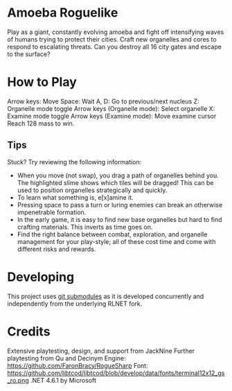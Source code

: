# Amoeba Roguelike

Play as a giant, constantly evolving amoeba and fight off intensifying waves of humans trying to protect their cities. Craft new organelles and cores to respond to escalating threats. Can you destroy all 16 city gates and escape to the surface?

# How to Play

Arrow keys: Move
Space: Wait
A, D: Go to previous/next nucleus
Z: Organelle mode toggle
    Arrow keys (Organelle mode): Select organelle
X: Examine mode toggle
    Arrow keys (Examine mode): Move examine cursor
Reach 128 mass to win.

## Tips

Stuck? Try reviewing the following information:

* When you move (not swap), you drag a path of organelles behind you. The highlighted slime shows which tiles will be dragged! This can be used to position organelles strategically and quickly.
* To learn what something is, e[x]amine it.
* Pressing space to pass a turn or luring enemies can break an otherwise impenetrable formation.
* In the early game, it is easy to find new base organelles but hard to find crafting materials. This inverts as time goes on.
* Find the right balance between combat, exploration, and organelle management for your play-style; all of these cost time and come with different risks and rewards.

# Developing

This project uses [git submodules](https://git-scm.com/book/en/v2/Git-Tools-Submodules) as it is developed concurrently and independently from the underlying RLNET fork.

# Credits

Extensive playtesting, design, and support from JackNine
Further playtesting from Qu and Decinym
Engine: https://github.com/FaronBracy/RogueSharp
Font: https://github.com/libtcod/libtcod/blob/develop/data/fonts/terminal12x12_gs_ro.png
.NET 4.6.1 by Microsoft
